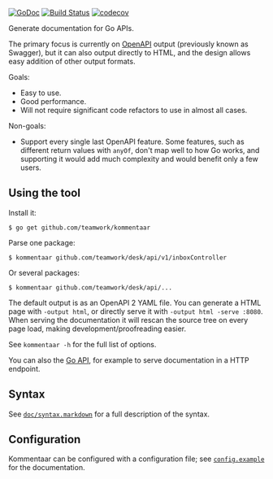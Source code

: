 [![GoDoc](https://godoc.org/github.com/teamwork/kommentaar?status.svg)](https://godoc.org/github.com/teamwork/kommentaar)
[![Build Status](https://travis-ci.org/Teamwork/kommentaar.svg?branch=master)](https://travis-ci.org/Teamwork/kommentaar)
[![codecov](https://codecov.io/gh/Teamwork/kommentaar/branch/master/graph/badge.svg)](https://codecov.io/gh/Teamwork/kommentaar)

Generate documentation for Go APIs.

The primary focus is currently on [OpenAPI](https://github.com/OAI/OpenAPI-Specification)
output (previously known as Swagger), but it can also output directly to HTML,
and the design allows easy addition of other output formats.

Goals:

- Easy to use.
- Good performance.
- Will not require significant code refactors to use in almost all cases.

Non-goals:

- Support every single last OpenAPI feature. Some features, such as different
  return values with `anyOf`, don't map well to how Go works, and supporting it
  would add much complexity and would benefit only a few users.

Using the tool
--------------

Install it:

    $ go get github.com/teamwork/kommentaar

Parse one package:

    $ kommentaar github.com/teamwork/desk/api/v1/inboxController

Or several packages:

    $ kommentaar github.com/teamwork/desk/api/...

The default output is as an OpenAPI 2 YAML file. You can generate a HTML page
with `-output html`, or directly serve it with `-output html -serve :8080`. When
serving the documentation it will rescan the source tree on every page load,
making development/proofreading easier.

See `kommentaar -h` for the full list of options.

You can also the [Go API](https://godoc.org/github.com/teamwork/kommentaar), for
example to serve documentation in a HTTP endpoint.

Syntax
------

See [`doc/syntax.markdown`](doc/syntax.markdown) for a full description of the
syntax.

Configuration
-------------

Kommentaar can be configured with a configuration file; see
[`config.example`](config.example) for the documentation.
